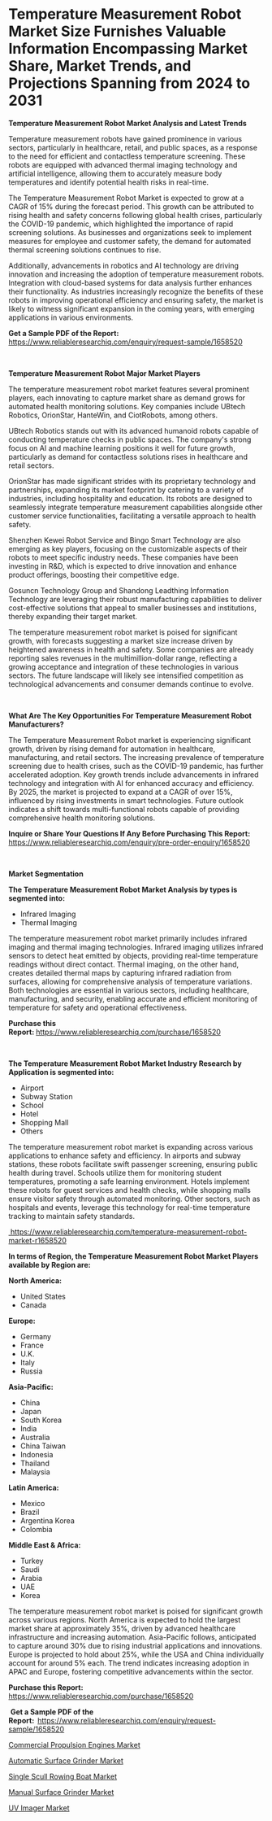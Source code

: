 <p><h1>Temperature Measurement Robot Market Size Furnishes Valuable Information Encompassing Market Share, Market Trends, and Projections Spanning from 2024 to 2031</h1></p><p><strong>Temperature Measurement Robot Market Analysis and Latest Trends</strong></p>
<p><p>Temperature measurement robots have gained prominence in various sectors, particularly in healthcare, retail, and public spaces, as a response to the need for efficient and contactless temperature screening. These robots are equipped with advanced thermal imaging technology and artificial intelligence, allowing them to accurately measure body temperatures and identify potential health risks in real-time.</p><p>The Temperature Measurement Robot Market is expected to grow at a CAGR of 15% during the forecast period. This growth can be attributed to rising health and safety concerns following global health crises, particularly the COVID-19 pandemic, which highlighted the importance of rapid screening solutions. As businesses and organizations seek to implement measures for employee and customer safety, the demand for automated thermal screening solutions continues to rise.</p><p>Additionally, advancements in robotics and AI technology are driving innovation and increasing the adoption of temperature measurement robots. Integration with cloud-based systems for data analysis further enhances their functionality. As industries increasingly recognize the benefits of these robots in improving operational efficiency and ensuring safety, the market is likely to witness significant expansion in the coming years, with emerging applications in various environments.</p></p>
<p><strong>Get a Sample PDF of the Report:&nbsp;</strong> <a href="https://www.reliableresearchiq.com/enquiry/request-sample/1658520?utm_campaign=1722&utm_medium=2&utm_source=Github&utm_content=ia&utm_term=18102024&utm_id=temperature-measurement-robot">https://www.reliableresearchiq.com/enquiry/request-sample/1658520</a></p>
<p>&nbsp;</p>
<p><strong>Temperature Measurement Robot Major Market Players</strong></p>
<p><p>The temperature measurement robot market features several prominent players, each innovating to capture market share as demand grows for automated health monitoring solutions. Key companies include UBtech Robotics, OrionStar, HanteWin, and CiotRobots, among others.</p><p>UBtech Robotics stands out with its advanced humanoid robots capable of conducting temperature checks in public spaces. The company's strong focus on AI and machine learning positions it well for future growth, particularly as demand for contactless solutions rises in healthcare and retail sectors. </p><p>OrionStar has made significant strides with its proprietary technology and partnerships, expanding its market footprint by catering to a variety of industries, including hospitality and education. Its robots are designed to seamlessly integrate temperature measurement capabilities alongside other customer service functionalities, facilitating a versatile approach to health safety.</p><p>Shenzhen Kewei Robot Service and Bingo Smart Technology are also emerging as key players, focusing on the customizable aspects of their robots to meet specific industry needs. These companies have been investing in R&D, which is expected to drive innovation and enhance product offerings, boosting their competitive edge.</p><p>Gosuncn Technology Group and Shandong Leadthing Information Technology are leveraging their robust manufacturing capabilities to deliver cost-effective solutions that appeal to smaller businesses and institutions, thereby expanding their target market.</p><p>The temperature measurement robot market is poised for significant growth, with forecasts suggesting a market size increase driven by heightened awareness in health and safety. Some companies are already reporting sales revenues in the multimillion-dollar range, reflecting a growing acceptance and integration of these technologies in various sectors. The future landscape will likely see intensified competition as technological advancements and consumer demands continue to evolve.</p></p>
<p>&nbsp;</p>
<p><strong>What Are The Key Opportunities For Temperature Measurement Robot Manufacturers?</strong></p>
<p><p>The Temperature Measurement Robot market is experiencing significant growth, driven by rising demand for automation in healthcare, manufacturing, and retail sectors. The increasing prevalence of temperature screening due to health crises, such as the COVID-19 pandemic, has further accelerated adoption. Key growth trends include advancements in infrared technology and integration with AI for enhanced accuracy and efficiency. By 2025, the market is projected to expand at a CAGR of over 15%, influenced by rising investments in smart technologies. Future outlook indicates a shift towards multi-functional robots capable of providing comprehensive health monitoring solutions.</p></p>
<p><strong>Inquire or Share Your Questions If Any Before Purchasing This Report:</strong> <a href="https://www.reliableresearchiq.com/enquiry/pre-order-enquiry/1658520?utm_campaign=1722&utm_medium=2&utm_source=Github&utm_content=ia&utm_term=18102024&utm_id=temperature-measurement-robot">https://www.reliableresearchiq.com/enquiry/pre-order-enquiry/1658520</a></p>
<p>&nbsp;</p>
<p><strong>Market Segmentation</strong></p>
<p><strong>The Temperature Measurement Robot Market Analysis by types is segmented into:</strong></p>
<p><ul><li>Infrared Imaging</li><li>Thermal Imaging</li></ul></p>
<p><p>The temperature measurement robot market primarily includes infrared imaging and thermal imaging technologies. Infrared imaging utilizes infrared sensors to detect heat emitted by objects, providing real-time temperature readings without direct contact. Thermal imaging, on the other hand, creates detailed thermal maps by capturing infrared radiation from surfaces, allowing for comprehensive analysis of temperature variations. Both technologies are essential in various sectors, including healthcare, manufacturing, and security, enabling accurate and efficient monitoring of temperature for safety and operational effectiveness.</p></p>
<p><strong>Purchase this Report:&nbsp;</strong><a href="https://www.reliableresearchiq.com/purchase/1658520?utm_campaign=1722&utm_medium=2&utm_source=Github&utm_content=ia&utm_term=18102024&utm_id=temperature-measurement-robot">https://www.reliableresearchiq.com/purchase/1658520</a></p>
<p>&nbsp;</p>
<p><strong>The Temperature Measurement Robot Market Industry Research by Application is segmented into:</strong></p>
<p><ul><li>Airport</li><li>Subway Station</li><li>School</li><li>Hotel</li><li>Shopping Mall</li><li>Others</li></ul></p>
<p><p>The temperature measurement robot market is expanding across various applications to enhance safety and efficiency. In airports and subway stations, these robots facilitate swift passenger screening, ensuring public health during travel. Schools utilize them for monitoring student temperatures, promoting a safe learning environment. Hotels implement these robots for guest services and health checks, while shopping malls ensure visitor safety through automated monitoring. Other sectors, such as hospitals and events, leverage this technology for real-time temperature tracking to maintain safety standards.</p></p>
<p><a href="https://www.reliableresearchiq.com/temperature-measurement-robot-market-r1658520?utm_campaign=1722&utm_medium=2&utm_source=Github&utm_content=ia&utm_term=18102024&utm_id=temperature-measurement-robot">&nbsp;https://www.reliableresearchiq.com/temperature-measurement-robot-market-r1658520</a></p>
<p><strong>In terms of Region, the Temperature Measurement Robot Market Players available by Region are:</strong></p>
<p>
    <p> <strong> North America: </strong>
        <ul>
            <li>United States</li>
            <li>Canada</li>
        </ul>
        </p> 
    <p> <strong> Europe: </strong>
        <ul>
            <li>Germany</li>
            <li>France</li>
            <li>U.K.</li>
            <li>Italy</li>
            <li>Russia</li>
        </ul>
        </p> 
    <p> <strong> Asia-Pacific: </strong>
        <ul>
            <li>China</li>
            <li>Japan</li>
            <li>South Korea</li>
            <li>India</li>
            <li>Australia</li>
            <li>China Taiwan</li>
            <li>Indonesia</li>
            <li>Thailand</li>
            <li>Malaysia</li>
        </ul>
        </p> 
    <p> <strong> Latin America: </strong>
        <ul>
            <li>Mexico</li>
            <li>Brazil</li>
            <li>Argentina Korea</li>
            <li>Colombia</li>
        </ul>
        </p> 
    <p> <strong> Middle East & Africa: </strong>
        <ul>
            <li>Turkey</li>
            <li>Saudi</li>
            <li>Arabia</li>
            <li>UAE</li>
            <li>Korea</li>
        </ul>
    </p>
    </p>
<p><p>The temperature measurement robot market is poised for significant growth across various regions. North America is expected to hold the largest market share at approximately 35%, driven by advanced healthcare infrastructure and increasing automation. Asia-Pacific follows, anticipated to capture around 30% due to rising industrial applications and innovations. Europe is projected to hold about 25%, while the USA and China individually account for around 5% each. The trend indicates increasing adoption in APAC and Europe, fostering competitive advancements within the sector.</p></p>
<p><strong>Purchase this Report: </strong><a href="https://www.reliableresearchiq.com/purchase/1658520?utm_campaign=1722&utm_medium=2&utm_source=Github&utm_content=ia&utm_term=18102024&utm_id=temperature-measurement-robot">https://www.reliableresearchiq.com/purchase/1658520</a></p>
<p>&nbsp;<strong>Get a Sample PDF of the Report:&nbsp;&nbsp;</strong><a href="https://www.reliableresearchiq.com/enquiry/request-sample/1658520?utm_campaign=1722&utm_medium=2&utm_source=Github&utm_content=ia&utm_term=18102024&utm_id=temperature-measurement-robot">https://www.reliableresearchiq.com/enquiry/request-sample/1658520</a></p>
<p><strong></strong></p>
<p><p><a href="https://www.linkedin.com/pulse/evolution-commercial-propulsion-engines-market-key-shifts-from-9gu8f?utm_campaign=1722&utm_medium=2&utm_source=Github&utm_content=ia&utm_term=18102024&utm_id=temperature-measurement-robot">Commercial Propulsion Engines Market</a></p><p><a href="https://www.linkedin.com/pulse/automatic-surface-grinder-revenue-growth-report-2024-2031-zdwtf?utm_campaign=1722&utm_medium=2&utm_source=Github&utm_content=ia&utm_term=18102024&utm_id=temperature-measurement-robot">Automatic Surface Grinder Market</a></p><p><a href="https://www.linkedin.com/pulse/in-depth-single-scull-rowing-boat-market-review-size-share-edoqf?utm_campaign=1722&utm_medium=2&utm_source=Github&utm_content=ia&utm_term=18102024&utm_id=temperature-measurement-robot">Single Scull Rowing Boat Market</a></p><p><a href="https://www.linkedin.com/pulse/manual-surface-grinder-market-outlook-current-assessment-future-5hakf?utm_campaign=1722&utm_medium=2&utm_source=Github&utm_content=ia&utm_term=18102024&utm_id=temperature-measurement-robot">Manual Surface Grinder Market</a></p><p><a href="https://www.linkedin.com/pulse/uv-imager-market-global-regional-analysis-focus-region-country-level-u1fuf?utm_campaign=1722&utm_medium=2&utm_source=Github&utm_content=ia&utm_term=18102024&utm_id=temperature-measurement-robot">UV Imager Market</a></p></p>